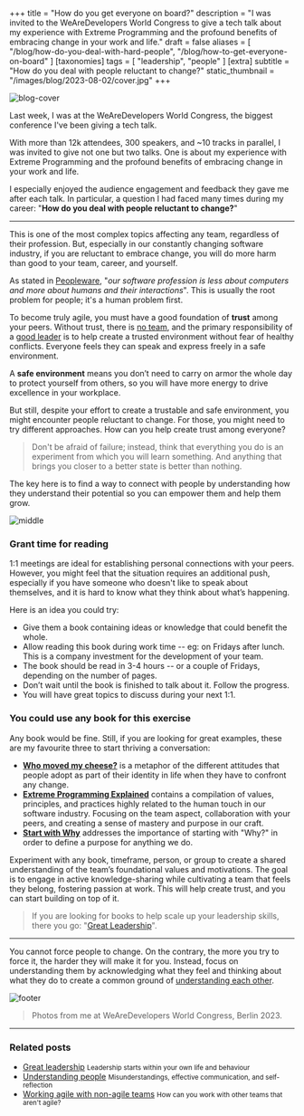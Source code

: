 +++
title = "How do you get everyone on board?"
description = "I was invited to the WeAreDevelopers World Congress to give a tech talk about my experience with Extreme Programming and the profound benefits of embracing change in your work and life."
draft = false
aliases = [ "/blog/how-do-you-deal-with-hard-people", "/blog/how-to-get-everyone-on-board" ]
[taxonomies]
tags = [ "leadership", "people" ]
[extra]
subtitle = "How do you deal with people reluctant to change?"
static_thumbnail = "/images/blog/2023-08-02/cover.jpg"
+++

![blog-cover](/images/blog/2023-08-02/cover.jpg)

Last week, I was at the WeAreDevelopers World Congress, the biggest conference I've been giving a tech talk.

With more than 12k attendees, 300 speakers, and ~10 tracks in parallel, I was invited to give not one but two talks. One is about my experience with Extreme Programming and the profound benefits of embracing change in your work and life.

<!-- more -->

I especially enjoyed the audience engagement and feedback they gave me after each talk. In particular, a question I had faced many times during my career: "**How do you deal with people reluctant to change?**"

---

This is one of the most complex topics affecting any team, regardless of their profession. But, especially in our constantly changing software industry, if you are reluctant to embrace change, you will do more harm than good to your team, career, and yourself.

As stated in [Peopleware](/readings/peopleware/), "*our software profession is less about computers and more about humans and their interactions*". This is usually the root problem for people; it's a human problem first.

To become truly agile, you must have a good foundation of **trust** among your peers. Without trust, there is [no team](/readings/the-five-dysfunctions-of-a-team/), and the primary responsibility of a [good leader](/blog/great-leadership/) is to help create a trusted environment without fear of healthy conflicts. Everyone feels they can speak and express freely in a safe environment.

A **safe environment** means you don’t need to carry on armor the whole day to protect yourself from others, so you will have more energy to drive excellence in your workplace.

But still, despite your effort to create a trustable and safe environment, you might encounter people reluctant to change. For those, you might need to try different approaches. How can you help create trust among everyone?

> Don't be afraid of failure; instead, think that everything you do is an experiment from which you will learn something. And anything that brings you closer to a better state is better than nothing.

The key here is to find a way to connect with people by understanding how they understand their potential so you can empower them and help them grow.

![middle](/images/blog/2023-08-02/middle.jpg)

### Grant time for reading

1:1 meetings are ideal for establishing personal connections with your peers. However, you might feel that the situation requires an additional push, especially if you have someone who doesn't like to speak about themselves, and it is hard to know what they think about what’s happening.

Here is an idea you could try:

- Give them a book containing ideas or knowledge that could benefit the whole.
- Allow reading this book during work time -- eg: on Fridays after lunch. This is a company investment for the development of your team. 
- The book should be read in 3-4 hours -- or a couple of Fridays, depending on the number of pages.
- Don’t wait until the book is finished to talk about it. Follow the progress.
- You will have great topics to discuss during your next 1:1.

### You could use any book for this exercise

Any book would be fine. Still, if you are looking for great examples, these are my favourite three to start thriving a conversation:

- **[Who moved my cheese?](/readings/who-moved-my-cheese/)** is a metaphor of the different attitudes that people adopt as part of their identity in life when they have to confront any change.
- **[Extreme Programming Explained](/readings/extreme-programming-explained/)** contains a compilation of values, principles, and practices highly related to the human touch in our software industry. Focusing on the team aspect, collaboration with your peers, and creating a sense of mastery and purpose in our craft.
- **[Start with Why](/readings/start-with-why/)** addresses the importance of starting with "Why?" in order to define a purpose for anything we do.

Experiment with any book, timeframe, person, or group to create a shared understanding of the team’s foundational values and motivations. The goal is to engage in active knowledge-sharing while cultivating a team that feels they belong, fostering passion at work. This will help create trust, and you can start building on top of it.

> If you are looking for books to help scale up your leadership skills, there you go: "[Great Leadership](/blog/great-leadership)".

---

You cannot force people to change. On the contrary, the more you try to force it, the harder they will make it for you. Instead, focus on understanding them by acknowledging what they feel and thinking about what they do to create a common ground of [understanding each other](/blog/understanding-people).

![footer](/images/blog/2023-08-02/footer.jpg)

> Photos from me at WeAreDevelopers World Congress, Berlin 2023.

--- 

### Related posts

- [Great leadership](/blog/great-leadership) <small>Leadership starts within your own life and behaviour</small>
- [Understanding people](/blog/understanding-people) <small>Misunderstandings, effective communication, and self-reflection</small>
- [Working agile with non-agile teams](/blog/working-agile-with-non-agile-teams/) <small> How can you work with other teams that aren't agile?</small>
